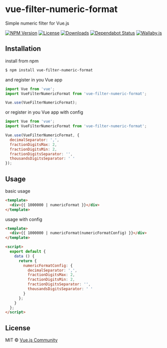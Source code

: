 # vue-filter-numeric-format
Simple numeric filter for Vue.js

[![NPM Version](https://img.shields.io/npm/v/vue-filter-numeric-format.svg)](https://www.npmjs.com/package/vue-filter-numeric-format)
[![License](https://img.shields.io/npm/l/vue-filter-numeric-format.svg)](/LICENSE)
[![Downloads](https://img.shields.io/npm/dm/vue-filter-numeric-format.svg)](https://npmcharts.com/compare/vue-filter-numeric-format?minimal=true)
[![Dependabot Status](https://api.dependabot.com/badges/status?host=github&repo=vuejs-community/vue-filter-numeric-format)](https://dependabot.com)
[![Wallaby.js](https://img.shields.io/badge/wallaby.js-configured-green.svg)](https://wallabyjs.com)

## Installation

install from npm
```bash
$ npm install vue-filter-numeric-format
```
and register in you Vue app
```js
import Vue from 'vue';
import VueFilterNumericFormat from 'vue-filter-numeric-format';

Vue.use(VueFilterNumericFormat);
```
or register in you Vue app with config
```js
import Vue from 'vue';
import VueFilterNumericFormat from 'vue-filter-numeric-format';

Vue.use(VueFilterNumericFormat, {
  decimalSeparator: ',',
  fractionDigitsMax: 2,
  fractionDigitsMin: 2,
  fractionDigitsSeparator: '',
  thousandsDigitsSeparator: ' '
});
```

## Usage

basic usage
```html
<template>
  <div>{{ 1000000 | numericFormat }}</div>
</template>
```

usage with config
```html
<template>
  <div>{{ 1000000 | numericFormat(numericFormatConfig) }}</div>
</template>

<script>
  export default {
    data () {
      return {
        numericFormatConfig: {
          decimalSeparator: ',',
          fractionDigitsMax: 2,
          fractionDigitsMin: 2,
          fractionDigitsSeparator: '',
          thousandsDigitsSeparator: ' '
        }
      };
    }
  };
</script>
```

## License

MIT © [Vue.js Community](https://github.com/vuejs-community)
